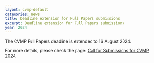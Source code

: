 ```yaml
---
layout: cvmp-default
categories: news
title: Deadline extension for Full Papers submissions
excerpt: Deadline extension for Full Papers submissions
year: 2024
---
```


The CVMP Full Papers deadline is extended to 16 August 2024.

For more details, please check the page: [Call for Submissions for CVMP 2024]({{site.baseurl}}/2024/call-for-submissions/).
